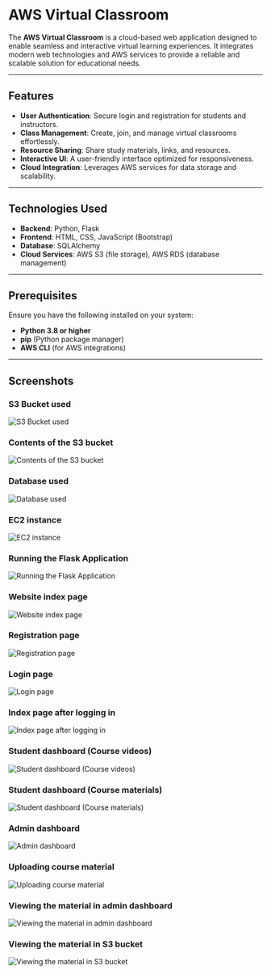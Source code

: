 # AWS Virtual Classroom

The **AWS Virtual Classroom** is a cloud-based web application designed to enable seamless and interactive virtual learning experiences. It integrates modern web technologies and AWS services to provide a reliable and scalable solution for educational needs.

---

## Features

- **User Authentication**: Secure login and registration for students and instructors.
- **Class Management**: Create, join, and manage virtual classrooms effortlessly.
- **Resource Sharing**: Share study materials, links, and resources.
- **Interactive UI**: A user-friendly interface optimized for responsiveness.
- **Cloud Integration**: Leverages AWS services for data storage and scalability.

---

## Technologies Used

- **Backend**: Python, Flask
- **Frontend**: HTML, CSS, JavaScript (Bootstrap)
- **Database**: SQLAlchemy
- **Cloud Services**: AWS S3 (file storage), AWS RDS (database management)

---

## Prerequisites

Ensure you have the following installed on your system:

- **Python 3.8 or higher**
- **pip** (Python package manager)
- **AWS CLI** (for AWS integrations)

---

## Screenshots

### S3 Bucket used

![S3 Bucket used](Screenshots/s3_bucket_used.png)

### Contents of the S3 bucket

![Contents of the S3 bucket](Screenshots/contents_s3_bucket.png)

### Database used

![Database used](Screenshots/database_used.png)

### EC2 instance

![EC2 instance](Screenshots/ec2_instance.png)

### Running the Flask Application

![Running the Flask Application](Screenshots/running_flask_application.png)

### Website index page

![Website index page](Screenshots/website_index_page.png)

### Registration page

![Registration page](Screenshots/registration_page.png)

### Login page

![Login page](Screenshots/login_page.png)

### Index page after logging in

![Index page after logging in](Screenshots/index_page_logged_in.png)

### Student dashboard (Course videos)

![Student dashboard (Course videos)](Screenshots/student_dashboard_videos.png)

### Student dashboard (Course materials)

![Student dashboard (Course materials)](Screenshots/student_dashboard_materials.png)

### Admin dashboard

![Admin dashboard](Screenshots/admin_dashboard.png)

### Uploading course material

![Uploading course material](Screenshots/uploading_material.png)

### Viewing the material in admin dashboard

![Viewing the material in admin dashboard](Screenshots/admin_view_material.png)

### Viewing the material in S3 bucket

![Viewing the material in S3 bucket](Screenshots/viewing_material_s3_bucket.png)
